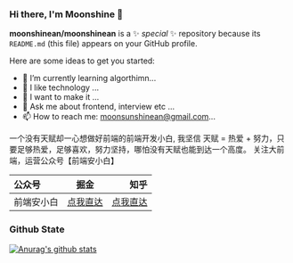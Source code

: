 ### Hi there, I'm Moonshine 👋

**moonshinean/moonshinean** is a ✨ _special_ ✨ repository because its `README.md` (this file) appears on your GitHub profile.

Here are some ideas to get you started:

- 🌱 I’m currently learning algorthimn...
- 👯 I like technology ...
- 🤔 I want to make it ...
- 💬 Ask me about frontend, interview etc ...
- 📫 How to reach me: moonsunshinean@gmail.com...

一个没有天赋却一心想做好前端的前端开发小白, 我坚信 天赋 = 热爱 + 努力，只要足够热爱，足够喜欢，努力坚持，哪怕没有天赋也能到达一个高度。  关注大前端，运营公众号【前端安小白】


| 公众号       | 掘金 |      知乎 |
| :--------- | :--: | -----------: |
| 前端安小白     | [点我直达](https://juejin.cn/user/2946346893717320)  |   [点我直达](https://www.zhihu.com/people/moonshine-93-39)  |

### Github State
[![Anurag's github stats](https://github-readme-stats.vercel.app/api?username=anuraghazra)](https://github.com/anuraghazra/github-readme-stats)
